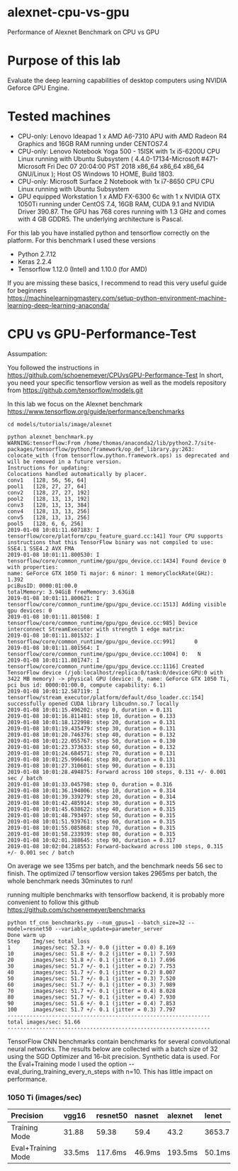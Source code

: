 # alexnet-cpu-vs-gpu
Performance of Alexnet Benchmark on CPU vs GPU


# Purpose of this lab

Evaluate the deep learning capabilities of desktop computers using NVIDIA Geforce GPU Engine. 


# Tested machines

- CPU-only: Lenovo Ideapad 1 x AMD A6-7310 APU with AMD Radeon R4 Graphics and 16GB RAM running under CENTOS7.4   
- CPU-only: Lenovo Notebook Yoga 500 - 15ISK with 1x i5-6200U CPU Linux running with Ubuntu Subsystem ( 4.4.0-17134-Microsoft #471-Microsoft Fri Dec 07 20:04:00 PST 2018 x86_64 x86_64 x86_64 GNU/Linux ); Host OS Windows 10 HOME, Build 1803.   
- CPU-only: Microsoft Surface 2 Notebook with 1x i7-8650 CPU CPU Linux running with Ubuntu Subsystem
- GPU equipped Workstation 1 x AMD FX-6300 6c with 1 x NVIDIA GTX 1050Ti running under CentOS 7.4, 16GB RAM, CUDA 9.1 and NVIDIA Driver 390.87. The GPU has 768 cores running with 1.3 GHz and comes with 4 GB GDDR5. The underlying architecture is Pascal.    

For this lab you have installed python and tensorflow correctly on the platform. For this benchmark I used these versions     
- Python 2.7.12   
- Keras 2.2.4  
- Tensorflow 1.12.0 (Intel)  and 1.10.0 (for AMD)  

If you are missing these basics, I recommend to read this very useful guide for beginners    
https://machinelearningmastery.com/setup-python-environment-machine-learning-deep-learning-anaconda/

# CPU vs GPU-Performance-Test

Assumpation: 

You followed the instructions in https://github.com/schoenemeyer/CPUvsGPU-Performance-Test
In short, you need your specific tensorflow version as well as the models repository from https://github.com/tensorflow/models.git

In this lab we focus on the Alexnet benchmark
https://www.tensorflow.org/guide/performance/benchmarks

```
cd models/tutorials/image/alexnet

python alexnet_benchmark.py
WARNING:tensorflow:From /home/thomas/anaconda2/lib/python2.7/site-packages/tensorflow/python/framework/op_def_library.py:263: colocate_with (from tensorflow.python.framework.ops) is deprecated and will be removed in a future version.
Instructions for updating:
Colocations handled automatically by placer.
conv1   [128, 56, 56, 64]
pool1   [128, 27, 27, 64]
conv2   [128, 27, 27, 192]
pool2   [128, 13, 13, 192]
conv3   [128, 13, 13, 384]
conv4   [128, 13, 13, 256]
conv5   [128, 13, 13, 256]
pool5   [128, 6, 6, 256]
2019-01-08 10:01:11.607183: I tensorflow/core/platform/cpu_feature_guard.cc:141] Your CPU supports instructions that this TensorFlow binary was not compiled to use: SSE4.1 SSE4.2 AVX FMA
2019-01-08 10:01:11.800530: I tensorflow/core/common_runtime/gpu/gpu_device.cc:1434] Found device 0 with properties: 
name: GeForce GTX 1050 Ti major: 6 minor: 1 memoryClockRate(GHz): 1.392
pciBusID: 0000:01:00.0
totalMemory: 3.94GiB freeMemory: 3.63GiB
2019-01-08 10:01:11.800621: I tensorflow/core/common_runtime/gpu/gpu_device.cc:1513] Adding visible gpu devices: 0
2019-01-08 10:01:11.801508: I tensorflow/core/common_runtime/gpu/gpu_device.cc:985] Device interconnect StreamExecutor with strength 1 edge matrix:
2019-01-08 10:01:11.801532: I tensorflow/core/common_runtime/gpu/gpu_device.cc:991]      0 
2019-01-08 10:01:11.801564: I tensorflow/core/common_runtime/gpu/gpu_device.cc:1004] 0:   N 
2019-01-08 10:01:11.801747: I tensorflow/core/common_runtime/gpu/gpu_device.cc:1116] Created TensorFlow device (/job:localhost/replica:0/task:0/device:GPU:0 with 3422 MB memory) -> physical GPU (device: 0, name: GeForce GTX 1050 Ti, pci bus id: 0000:01:00.0, compute capability: 6.1)
2019-01-08 10:01:12.587119: I tensorflow/stream_executor/platform/default/dso_loader.cc:154] successfully opened CUDA library libcudnn.so.7 locally
2019-01-08 10:01:15.496202: step 0, duration = 0.131
2019-01-08 10:01:16.811481: step 10, duration = 0.133
2019-01-08 10:01:18.122998: step 20, duration = 0.131
2019-01-08 10:01:19.435479: step 30, duration = 0.131
2019-01-08 10:01:20.746376: step 40, duration = 0.132
2019-01-08 10:01:22.055767: step 50, duration = 0.130
2019-01-08 10:01:23.373633: step 60, duration = 0.132
2019-01-08 10:01:24.684571: step 70, duration = 0.131
2019-01-08 10:01:25.996646: step 80, duration = 0.131
2019-01-08 10:01:27.310601: step 90, duration = 0.131
2019-01-08 10:01:28.494875: Forward across 100 steps, 0.131 +/- 0.001 sec / batch
2019-01-08 10:01:33.045798: step 0, duration = 0.316
2019-01-08 10:01:36.194006: step 10, duration = 0.314
2019-01-08 10:01:39.339279: step 20, duration = 0.314
2019-01-08 10:01:42.485914: step 30, duration = 0.315
2019-01-08 10:01:45.638622: step 40, duration = 0.315
2019-01-08 10:01:48.793497: step 50, duration = 0.315
2019-01-08 10:01:51.939761: step 60, duration = 0.315
2019-01-08 10:01:55.085868: step 70, duration = 0.315
2019-01-08 10:01:58.233939: step 80, duration = 0.315
2019-01-08 10:02:01.388645: step 90, duration = 0.317
2019-01-08 10:02:04.218553: Forward-backward across 100 steps, 0.315 +/- 0.001 sec / batch

```
On average we see 135ms per batch, and the benchmark needs 56 sec to finish. 
The optimized i7 tensorflow version takes 2965ms per batch, the whole benchmark needs 30minutes to run!

running multiple benchmarks with tensorflow backend, it is probably more convenient to follow this github
https://github.com/schoenemeyer/benchmarks

```
python tf_cnn_benchmarks.py --num_gpus=1 --batch_size=32 --model=resnet50 --variable_update=parameter_server
Done warm up
Step    Img/sec total_loss
1       images/sec: 52.3 +/- 0.0 (jitter = 0.0) 8.169
10      images/sec: 51.8 +/- 0.2 (jitter = 0.1) 7.593
20      images/sec: 51.8 +/- 0.1 (jitter = 0.1) 7.696
30      images/sec: 51.7 +/- 0.1 (jitter = 0.2) 7.753
40      images/sec: 51.7 +/- 0.1 (jitter = 0.2) 8.007
50      images/sec: 51.7 +/- 0.1 (jitter = 0.3) 7.520
60      images/sec: 51.7 +/- 0.1 (jitter = 0.3) 7.989
70      images/sec: 51.7 +/- 0.1 (jitter = 0.4) 8.028
80      images/sec: 51.7 +/- 0.1 (jitter = 0.4) 7.930
90      images/sec: 51.6 +/- 0.1 (jitter = 0.4) 7.853
100     images/sec: 51.7 +/- 0.1 (jitter = 0.3) 7.797
----------------------------------------------------------------
total images/sec: 51.66
----------------------------------------------------------------

```
TensorFlow CNN benchmarks contain benchmarks for several convolutional neural networks.
The results below are collected with a batch size of 32 using the SGD Optimizer and 16-bit precision. Synthetic data is used.
For the Eval+Training mode I used the option  --eval_during_training_every_n_steps with n=10. This has little impact on performance.

### 1050 Ti  (images/sec)
| Precision   | vgg16    | resnet50   | nasnet   | alexnet   | lenet   | trivial  |  Inception3  | Inception3  | 
|:------------|:-------------|:--------------|:-----------------|:------------------|:-------------------|:--------------------|:--------------------|:--------------------|
| Training Mode  |  31.88      | 59.38       | 59.4           | 43.2          | 3653.7             | 5185.8             |  37.05  | 37.05  |
| Eval+Training Mode     | 33.5ms       | 117.6ms       | 46.9ms           | 193.5ms           | 50.1ms             | 191.0ms             |    37.3  | 37.3  |





